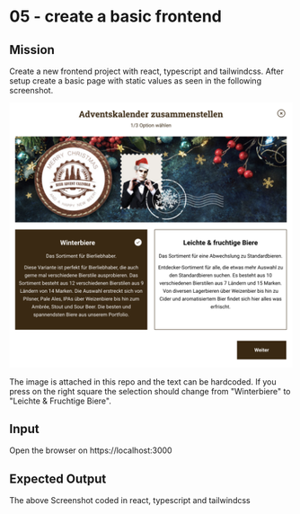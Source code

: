 # 05 - create a basic frontend

## Mission
Create a new frontend project with react, typescript and tailwindcss. After setup create a basic page with static values as seen in the following screenshot.

![](./basic-frontend.png)

The image is attached in this repo and the text can be hardcoded. If you press on the right square the selection should change from "Winterbiere" to "Leichte & Fruchtige Biere". 

## Input
Open the browser on https://localhost:3000

## Expected Output
The above Screenshot coded in react, typescript and tailwindcss
